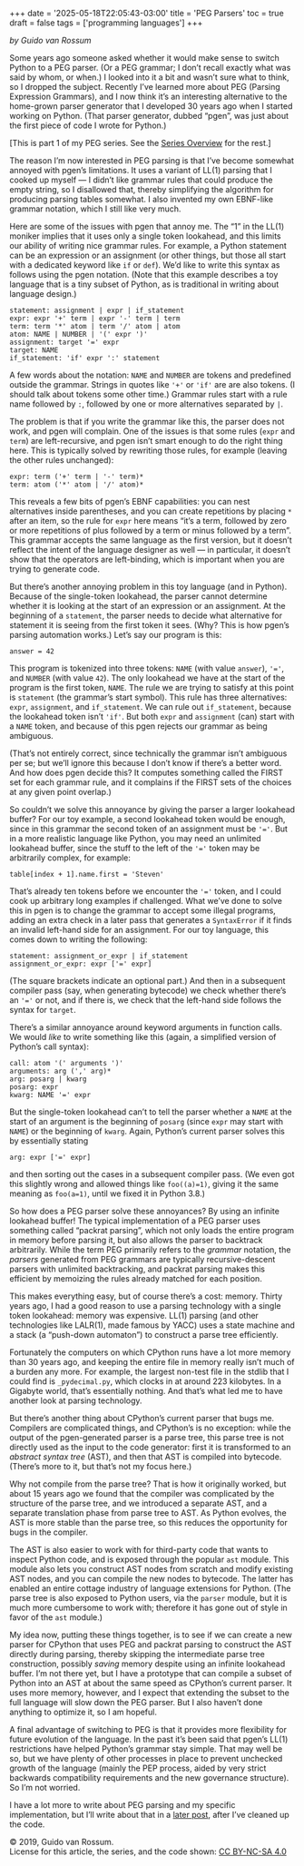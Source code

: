 +++
date = '2025-05-18T22:05:43-03:00'
title = 'PEG Parsers'
toc = true
draft = false
tags = ['programming languages']
+++

*by Guido van Rossum*

Some years ago someone asked whether it would make sense to switch Python to a PEG parser. (Or a PEG grammar; I don’t recall exactly what was said by whom, or when.) I looked into it a bit and wasn’t sure what to think, so I dropped the subject. Recently I’ve learned more about PEG (Parsing Expression Grammars), and I now think it’s an interesting alternative to the home-grown parser generator that I developed 30 years ago when I started working on Python. (That parser generator, dubbed “pgen”, was just about the first piece of code I wrote for Python.)

<!--more-->

[This is part 1 of my PEG series. See the 
[Series Overview](/posts/peg-series) for the rest.]

The reason I’m now interested in PEG parsing is that I’ve become somewhat annoyed with pgen’s limitations. It uses a variant of LL(1) parsing that I cooked up myself — I didn’t like grammar rules that could produce the empty string, so I disallowed that, thereby simplifying the algorithm for producing parsing tables somewhat. I also invented my own EBNF-like grammar notation, which I still like very much.

Here are some of the issues with pgen that annoy me. The “1” in the LL(1) moniker implies that it uses only a single token lookahead, and this limits our ability of writing nice grammar rules. For example, a Python statement can be an expression or an assignment (or other things, but those all start with a dedicated keyword like `if` or `def`). We’d like to write this syntax as follows using the pgen notation. (Note that this example describes a toy language that is a tiny subset of Python, as is traditional in writing about language design.)

```
statement: assignment | expr | if_statement
expr: expr '+' term | expr '-' term | term
term: term '*' atom | term '/' atom | atom
atom: NAME | NUMBER | '(' expr ')'
assignment: target '=' expr
target: NAME
if_statement: 'if' expr ':' statement
```

A few words about the notation: `NAME` and `NUMBER`
are tokens and predefined outside the grammar.
Strings in quotes like `'+'` or `'if'` are are also tokens.
(I should talk about tokens some other time.) Grammar rules start with a rule name followed by `:`, followed by one or more alternatives separated by `|`.

The problem is that if you write the grammar like this, the parser does not work, and pgen will complain. One of the issues is that some rules
(`expr` and `term`) are left-recursive, and pgen isn’t smart enough to do the right thing here. This is typically solved by rewriting those rules, for example (leaving the other rules unchanged):

```
expr: term ('+' term | '-' term)*
term: atom ('*' atom | '/' atom)*
```

This reveals a few bits of pgen’s EBNF capabilities: you can nest alternatives inside parentheses, and you can create repetitions by placing `*` after an item, so the rule for `expr` here means “it’s a term, followed by zero or more repetitions of plus followed by a term or minus followed by a term”. This grammar accepts the same language as the first version, but it doesn’t reflect the intent of the language designer as well — in particular, it doesn’t show that the operators are left-binding, which is important when you are trying to generate code.

But there’s another annoying problem in this toy language (and in Python). Because of the single-token lookahead, the parser cannot determine whether it is looking at the start of an expression or an assignment. At the beginning of a `statement`, the parser needs to decide what alternative for statement it is seeing from the first token it sees. (Why? This is how pgen’s parsing automation works.) Let’s say our program is this:

```
answer = 42
```

This program is tokenized into three tokens:
`NAME` (with value `answer`), `'='`, and `NUMBER` (with value `42`).
The only lookahead we have at the start of the program is the first token, `NAME`.
The rule we are trying to satisfy at this point is `statement` (the grammar’s start symbol). This rule has three alternatives:
`expr`, `assignment`, and `if_statement`.
We can rule out `if_statement`, because the lookahead token isn’t `'if'`.
But both `expr` and `assignment` (can) start with a `NAME` token,
and because of this pgen rejects our grammar as being ambiguous.

(That’s not entirely correct, since technically the grammar isn’t ambiguous per se; but we’ll ignore this because I don’t know if there’s a better word. And how does pgen decide this? It computes something called the FIRST set for each grammar rule, and it complains if the FIRST sets of the choices at any given point overlap.)

So couldn’t we solve this annoyance by giving the parser a larger lookahead buffer? For our toy example, a second lookahead token would be enough, since in this grammar the second token of an assignment must be `'='`. But in a more realistic language like Python, you may need an unlimited lookahead buffer, since the stuff to the left of the `'='` token may be arbitrarily complex, for example:

```
table[index + 1].name.first = 'Steven'
```

That’s already ten tokens before we encounter the `'='` token,
and I could cook up arbitrary long examples if challenged. What we’ve done to solve this in pgen is to change the grammar to accept some illegal programs, adding an extra check in a later pass that generates a `SyntaxError` if it finds an invalid left-hand side for an assignment. For our toy language, this comes down to writing the following:

```
statement: assignment_or_expr | if_statement
assignment_or_expr: expr ['=' expr]
```

(The square brackets indicate an optional part.) And then in a subsequent compiler pass (say, when generating bytecode) we check
whether there’s an `'='` or not, and if there is, we check that the left-hand side follows the syntax for `target`.

There’s a similar annoyance around keyword arguments in function calls. We would *like* to write something like this (again, a simplified version of Python’s call syntax):

```
call: atom '(' arguments ')'
arguments: arg (',' arg)*
arg: posarg | kwarg
posarg: expr
kwarg: NAME '=' expr
```

But the single-token lookahead can’t to tell the parser whether a `NAME` at the start of an argument is the beginning of `posarg` (since `expr` may start with `NAME`) or the beginning of `kwarg`. Again, Python’s current parser solves this by essentially stating

```
arg: expr ['=' expr]
```

and then sorting out the cases in a subsequent compiler pass. (We even got this slightly wrong and allowed things like `foo((a)=1)`, giving it the same meaning as `foo(a=1)`, until we fixed it in Python 3.8.)

So how does a PEG parser solve these annoyances? By using an infinite lookahead buffer! The typical implementation of a PEG parser uses something called “packrat parsing”, which not only loads the entire program in memory before parsing it, but also allows the parser to backtrack arbitrarily. While the term PEG primarily refers to the *grammar* notation, the *parsers* generated from PEG grammars are typically recursive-descent parsers with unlimited backtracking, and packrat parsing makes this efficient by memoizing the rules already matched for each position.

This makes everything easy, but of course there’s a cost: memory. Thirty years ago, I had a good reason to use a parsing technology with a single token lookahead: memory was expensive. LL(1) parsing (and other technologies like LALR(1), made famous by YACC) uses a state machine and a stack (a “push-down automaton”) to construct a parse tree efficiently.

Fortunately the computers on which CPython runs have a lot more memory than 30 years ago, and keeping the entire file in memory really isn’t much of a burden any more. For example, the largest non-test file in the stdlib that I could find is `_pydecimal.py`, which clocks in at around 223 kilobytes. In a Gigabyte world, that’s essentially nothing. And that’s what led me to have another look at parsing technology.

But there’s another thing about CPython’s current parser that bugs me. Compilers are complicated things, and CPython’s is no exception: while the output of the pgen-generated parser is a parse tree, this parse tree is not directly used as the input to the code generator: first it is transformed to an
*abstract syntax tree* (AST), and then that AST is compiled into bytecode. (There’s more to it, but that’s not my focus here.)

Why not compile from the parse tree? That is how it originally worked, but about 15 years ago we found that the compiler was complicated by the structure of the parse tree, and we introduced a separate AST, and a separate translation phase from parse tree to AST. As Python evolves, the AST is more stable than the parse tree, so this reduces the opportunity for bugs in the compiler.

The AST is also easier to work with for third-party code that wants to inspect Python code, and is exposed through the popular `ast` module. This module also lets you construct AST nodes from scratch and modify existing AST nodes, and you can compile the new nodes to bytecode. The latter has enabled an entire cottage industry of language extensions for Python. (The parse tree is also exposed to Python users, via the `parser` module, but it is much more cumbersome to work with; therefore it has gone out of style in favor of the `ast` module.)

My idea now, putting these things together, is to see if we can create a new parser for CPython that uses PEG and packrat parsing to construct the AST directly during parsing, thereby skipping the intermediate parse tree construction, possibly *saving* memory despite using an infinite lookahead buffer. I’m not there yet, but I have a prototype that can compile a subset of Python into an AST at about the same speed as CPython’s current parser. It uses more memory, however, and I expect that extending the subset to the full language will slow down the PEG parser. But I also haven’t done anything to optimize it, so I am hopeful.

A final advantage of switching to PEG is that it provides more flexibility for future evolution of the language. In the past it’s been said that pgen’s LL(1) restrictions have helped Python’s grammar stay simple. That may well be so, but we have plenty of other processes in place to prevent unchecked growth of the language (mainly the PEP process, aided by very strict backwards compatibility requirements and the new governance structure). So I’m not worried.

I have a lot more to write about PEG parsing and my specific implementation,
but I’ll write about that in a
[later post](/posts/peg-building),
after I’ve cleaned up the code.

© 2019, Guido van Rossum.<br>
License for this article, the series, and the code shown:
[CC BY-NC-SA 4.0](https://creativecommons.org/licenses/by-nc-sa/4.0/)